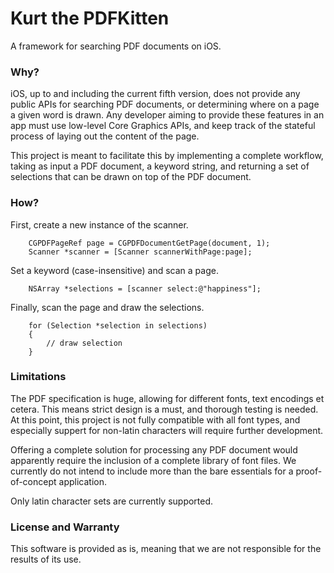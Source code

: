# Kurt the PDFKitten

A framework for searching PDF documents on iOS.

### Why?

iOS, up to and including the current fifth version, does not provide any public APIs for searching PDF documents, or determining where on a page a given word is drawn. Any developer aiming to provide these features in an app must use low-level Core Graphics APIs, and keep track of the stateful process of laying out the content of the page.

This project is meant to facilitate this by implementing a complete workflow, taking as input a PDF document, a keyword string, and returning a set of selections that can be drawn on top of the PDF document.

### How?

First, create a new instance of the scanner.

```
	CGPDFPageRef page = CGPDFDocumentGetPage(document, 1);
	Scanner *scanner = [Scanner scannerWithPage:page];
```

Set a keyword (case-insensitive) and scan a page.

```
	NSArray *selections = [scanner select:@"happiness"];
```

Finally, scan the page and draw the selections.

```
	for (Selection *selection in selections)
	{
		// draw selection
	}
```

### Limitations

The PDF specification is huge, allowing for different fonts, text encodings et cetera. This means strict design is a must, and thorough testing is needed. At this point, this project is not fully compatible with all font types, and especially suppert for non-latin characters will require further development.

Offering a complete solution for processing any PDF document would apparently require the inclusion of a complete library of font files. We currently do not intend to include more than the bare essentials for a proof-of-concept application. 

Only latin character sets are currently supported.

### License and Warranty

This software is provided as is, meaning that we are not responsible for the results of its use.

